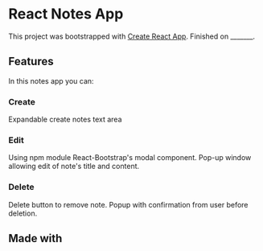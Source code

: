 # React Notes App

This project was bootstrapped with [Create React App](https://github.com/facebook/create-react-app).
Finished on _______.

## Features

In this notes app you can:

### Create
Expandable create notes text area

### Edit
Using npm module React-Bootstrap's modal component.
Pop-up window allowing edit of note's title and content.

### Delete
Delete button to remove note.
Popup with confirmation from user before deletion.

## Made with


